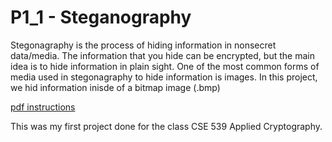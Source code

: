 # P1_1 - Steganography

Stegonagraphy is the process of hiding information in nonsecret data/media. The information that you hide can be encrypted, but the main idea is to hide information in plain sight. One of the most common forms of media used in stegonagraphy to hide information is images. In this project, we hid information inisde of a bitmap image (.bmp)

[pdf instructions](./p1_instructions.pdf)

This was my first project done for the class CSE 539 Applied Cryptography.
